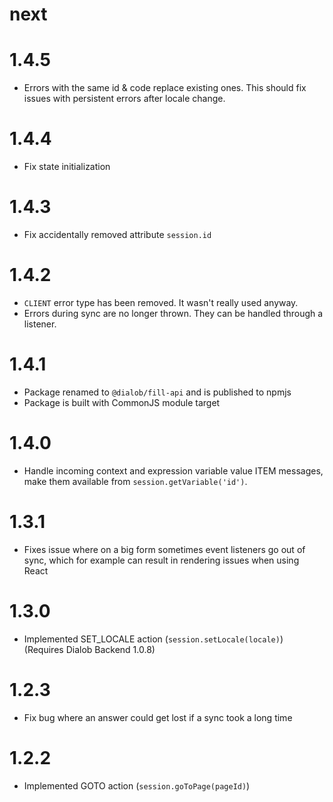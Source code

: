 # next

# 1.4.5
* Errors with the same id & code replace existing ones. This should fix issues with persistent errors after locale change.

# 1.4.4
* Fix state initialization

# 1.4.3
* Fix accidentally removed attribute `session.id`

# 1.4.2
* `CLIENT` error type has been removed. It wasn't really used anyway.
* Errors during sync are no longer thrown. They can be handled through a listener.

# 1.4.1
* Package renamed to `@dialob/fill-api` and is published to npmjs
* Package is built with CommonJS module target

# 1.4.0
* Handle incoming context and expression variable value ITEM messages, make them available from `session.getVariable('id')`.

# 1.3.1
* Fixes issue where on a big form sometimes event listeners go out of sync, which for example can
result in rendering issues when using React

# 1.3.0
* Implemented SET_LOCALE action (`session.setLocale(locale)`) (Requires Dialob Backend 1.0.8)

# 1.2.3
* Fix bug where an answer could get lost if a sync took a long time

# 1.2.2
* Implemented GOTO action (`session.goToPage(pageId)`)
